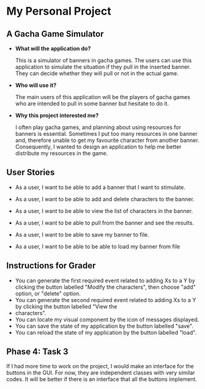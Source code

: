 #  My Personal Project

## A Gacha Game Simulator

- **What will the application do?**

  This is a simulator of banners in gacha games. The users can use this application to simulate the situation if they 
pull in the inserted banner. They can decide whether they will pull or not in the actual game.


- **Who will use it?**

  The main users of this application will be the players of gacha games who are intended to pull in some banner but
hesitate to do it.


- **Why this project interested me?**

  I often play gacha games, and planning about using resources for banners is essential. Sometimes I put too many
  resources in one banner and, therefore unable to get my favourite character from another banner. Consequently, I wanted to
  design an application to help me better distribute my resources in the game.


## User Stories

- As a user, I want to be able to add a banner that I want to stimulate.

- As a user, I want to be able to add and delete characters to the banner.

- As a user, I want to be able to view the list of characters in the banner.

- As a user, I want to be able to pull from the banner and see the results.

- As a user, I want to be able to save my banner to file.

- As a user, I want to be able to be able to load my banner from file 

## Instructions for Grader

- You can generate the first required event related to adding Xs to a Y by clicking the button labelled "Modify the 
characters", then choose "add" option, or "delete" option.
- You can generate the second required event related to adding Xs to a Y by clicking the button labelled "View the 
- characters".
- You can locate my visual component by the icon of messages displayed.
- You can save the state of my application by the button labelled "save".
- You can reload the state of my application by the button labelled "load".

## Phase 4: Task 3

If I had more time to work on the project, I would make an interface for the buttons in the GUI. For now, they are
independent classes with very similar codes. It will be better if there is an interface that all the buttons implement.
